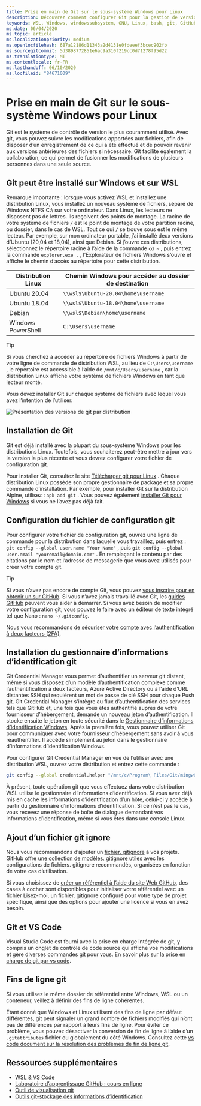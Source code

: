 ```yaml
---
title: Prise en main de Git sur le sous-système Windows pour Linux
description: Découvrez comment configurer Git pour la gestion de version sur le sous-système Windows pour Linux.
keywords: WSL, Windows, windowssubsystem, GNU, Linux, bash, git, GitHub, contrôle de version
ms.date: 06/04/2020
ms.topic: article
ms.localizationpriority: medium
ms.openlocfilehash: 687a12186d11343a2d4131e0fdeeef3bcec902fb
ms.sourcegitcommit: 5d3898772851e6ac9a310f219cc0d71278f95d22
ms.translationtype: MT
ms.contentlocale: fr-FR
ms.lasthandoff: 06/10/2020
ms.locfileid: "84671009"
---
```

# <a name="get-started-using-git-on-windows-subsystem-for-linux"></a>Prise en main de Git sur le sous-système Windows pour Linux

Git est le système de contrôle de version le plus couramment utilisé. Avec git, vous pouvez suivre les modifications apportées aux fichiers, afin de disposer d’un enregistrement de ce qui a été effectué et de pouvoir revenir aux versions antérieures des fichiers si nécessaire. Git facilite également la collaboration, ce qui permet de fusionner les modifications de plusieurs personnes dans une seule source.

## <a name="git-can-be-installed-on-windows-and-on-wsl"></a>Git peut être installé sur Windows et sur WSL

Remarque importante : lorsque vous activez WSL et installez une distribution Linux, vous installez un nouveau système de fichiers, séparé de Windows NTFS C:\ sur votre ordinateur. Dans Linux, les lecteurs ne disposent pas de lettres. Ils reçoivent des points de montage. La racine de votre système de fichiers `/` est le point de montage de votre partition racine, ou dossier, dans le cas de WSL. Tout ce qui `/` se trouve sous est le même lecteur. Par exemple, sur mon ordinateur portable, j’ai installé deux versions d’Ubuntu (20,04 et 18,04), ainsi que Debian. Si j’ouvre ces distributions, sélectionnez le répertoire racine à l’aide de la commande `cd ~` , puis entrez la commande `explorer.exe .` , l’Explorateur de fichiers Windows s’ouvre et affiche le chemin d’accès au répertoire pour cette distribution.

| Distribution Linux | Chemin Windows pour accéder au dossier de destination |
| ----------- | ----------- |
| Ubuntu 20.04 | `\\wsl$\Ubuntu-20.04\home\username` |
| Ubuntu 18.04 | `\\wsl$\Ubuntu-18.04\home\username` |
| Debian | `\\wsl$\Debian\home\username` |
| Windows PowerShell | `C:\Users\username` |

> [!TIP]
> Si vous cherchez à accéder au répertoire de fichiers Windows à partir de votre ligne de commande de distribution WSL, au lieu de `C:\Users\username` , le répertoire est accessible à l’aide de `/mnt/c/Users/username` , car la distribution Linux affiche votre système de fichiers Windows en tant que lecteur monté.

Vous devez installer Git sur chaque système de fichiers avec lequel vous avez l’intention de l’utiliser.

![Présentation des versions de git par distribution](../media/git-versions.gif)

## <a name="installing-git"></a>Installation de Git

Git est déjà installé avec la plupart du sous-système Windows pour les distributions Linux. Toutefois, vous souhaiterez peut-être mettre à jour vers la version la plus récente et vous devrez configurer votre fichier de configuration git.

Pour installer Git, consultez le site [Télécharger git pour Linux](https://git-scm.com/download/linux) . Chaque distribution Linux possède son propre gestionnaire de package et sa propre commande d’installation. Par exemple, pour installer Git sur la distribution Alpine, utilisez : `apk add git` . Vous pouvez également [installer Git pour Windows](https://git-scm.com/download/win) si vous ne l’avez pas déjà fait.

## <a name="git-config-file-setup"></a>Configuration du fichier de configuration git

Pour configurer votre fichier de configuration git, ouvrez une ligne de commande pour la distribution dans laquelle vous travaillez, puis entrez : `git config --global user.name "Your Name"` , puis `git config --global user.email "youremail@domain.com"` . En remplaçant le contenu par des citations par le nom et l’adresse de messagerie que vous avez utilisés pour créer votre compte git.

> [!TIP]
> Si vous n’avez pas encore de compte Git, vous pouvez [vous inscrire pour en obtenir un sur GitHub](https://github.com/join). Si vous n’avez jamais travaillé avec Git, les [guides GitHub](https://guides.github.com/) peuvent vous aider à démarrer. Si vous avez besoin de modifier votre configuration git, vous pouvez le faire avec un éditeur de texte intégré tel que Nano : `nano ~/.gitconfig`.

Nous vous recommandons de [sécuriser votre compte avec l’authentification à deux facteurs (2FA)](https://help.github.com/en/github/authenticating-to-github/securing-your-account-with-two-factor-authentication-2fa).

## <a name="git-credential-manager-setup"></a>Installation du gestionnaire d’informations d’identification git

Git Credential Manager vous permet d’authentifier un serveur git distant, même si vous disposez d’un modèle d’authentification complexe comme l’authentification à deux facteurs, Azure Active Directory ou à l’aide d’URL distantes SSH qui requièrent un mot de passe de clé SSH pour chaque Push git. Git Credential Manager s’intègre au flux d’authentification des services tels que GitHub et, une fois que vous êtes authentifié auprès de votre fournisseur d’hébergement, demande un nouveau jeton d’authentification. Il stocke ensuite le jeton en toute sécurité dans le [Gestionnaire d’informations d’identification Windows](https://support.microsoft.com/help/4026814/windows-accessing-credential-manager). Après la première fois, vous pouvez utiliser Git pour communiquer avec votre fournisseur d’hébergement sans avoir à vous réauthentifier. Il accède simplement au jeton dans le gestionnaire d’informations d’identification Windows.

Pour configurer Git Credential Manager en vue de l’utiliser avec une distribution WSL, ouvrez votre distribution et entrez cette commande :

```Bash
git config --global credential.helper "/mnt/c/Program\ Files/Git/mingw64/libexec/git-core/git-credential-manager.exe"
```

À présent, toute opération git que vous effectuez dans votre distribution WSL utilise le gestionnaire d’informations d’identification. Si vous avez déjà mis en cache les informations d’identification d’un hôte, celui-ci y accède à partir du gestionnaire d’informations d’identification. Si ce n’est pas le cas, vous recevez une réponse de boîte de dialogue demandant vos informations d’identification, même si vous êtes dans une console Linux.

## <a name="adding-a-git-ignore-file"></a>Ajout d’un fichier git ignore

Nous vous recommandons d’ajouter un [fichier. gitignore](https://help.github.com/en/articles/ignoring-files) à vos projets. GitHub offre [une collection de modèles. gitignore utiles](https://github.com/github/gitignore) avec les configurations de fichiers. gitignore recommandés, organisées en fonction de votre cas d’utilisation.

Si vous choisissez de [créer un référentiel à l’aide du site Web GitHub](https://help.github.com/articles/create-a-repo), des cases à cocher sont disponibles pour initialiser votre référentiel avec un fichier Lisez-moi, un fichier. gitignore configuré pour votre type de projet spécifique, ainsi que des options pour ajouter une licence si vous en avez besoin.

## <a name="git-and-vs-code"></a>Git et VS Code

Visual Studio Code est fourni avec la prise en charge intégrée de git, y compris un onglet de contrôle de code source qui affiche vos modifications et gère diverses commandes git pour vous. En savoir plus sur [la prise en charge de git par vs code](https://code.visualstudio.com/docs/editor/versioncontrol#_git-support).

## <a name="git-line-endings"></a>Fins de ligne git

Si vous utilisez le même dossier de référentiel entre Windows, WSL ou un conteneur, veillez à définir des fins de ligne cohérentes.

Étant donné que Windows et Linux utilisent des fins de ligne par défaut différentes, git peut signaler un grand nombre de fichiers modifiés qui n’ont pas de différences par rapport à leurs fins de ligne. Pour éviter ce problème, vous pouvez désactiver la conversion de fin de ligne à l’aide d’un `.gitattributes` fichier ou globalement du côté Windows. Consultez cette [vs code document sur la résolution des problèmes de fin de ligne git](https://code.visualstudio.com/docs/remote/troubleshooting#_resolving-git-line-ending-issues-in-containers-resulting-in-many-modified-files).

## <a name="additional-resources"></a>Ressources supplémentaires

* [WSL & VS Code](./wsl-vscode.md)
* [Laboratoire d’apprentissage GitHub : cours en ligne](https://lab.github.com/)
* [Outil de visualisation git](http://git-school.github.io/visualizing-git/)
* [Outils git-stockage des informations d’identification](https://git-scm.com/book/it/v2/Git-Tools-Credential-Storage)
